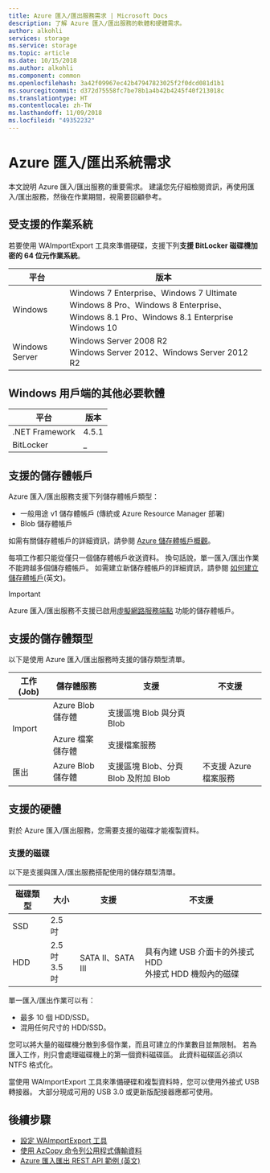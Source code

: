 ```yaml
---
title: Azure 匯入/匯出服務需求 | Microsoft Docs
description: 了解 Azure 匯入/匯出服務的軟體和硬體需求。
author: alkohli
services: storage
ms.service: storage
ms.topic: article
ms.date: 10/15/2018
ms.author: alkohli
ms.component: common
ms.openlocfilehash: 3a42f09967ec42b47947823025f2f0dcd081d1b1
ms.sourcegitcommit: d372d75558fc7be78b1a4b42b4245f40f213018c
ms.translationtype: HT
ms.contentlocale: zh-TW
ms.lasthandoff: 11/09/2018
ms.locfileid: "49352232"
---
```

# <a name="azure-importexport-system-requirements"></a>Azure 匯入/匯出系統需求

本文說明 Azure 匯入/匯出服務的重要需求。 建議您先仔細檢閱資訊，再使用匯入/匯出服務，然後在作業期間，視需要回顧參考。

## <a name="supported-operating-systems"></a>受支援的作業系統

若要使用 WAImportExport 工具來準備硬碟，支援下列**支援 BitLocker 磁碟機加密的 64 位元作業系統**。


|平台 |版本 |
|---------|---------|
|Windows     | Windows 7 Enterprise、Windows 7 Ultimate <br> Windows 8 Pro、Windows 8 Enterprise、Windows 8.1 Pro、Windows 8.1 Enterprise <br> Windows 10        |
|Windows Server     |Windows Server 2008 R2 <br> Windows Server 2012、Windows Server 2012 R2         |

## <a name="other-required-software-for-windows-client"></a>Windows 用戶端的其他必要軟體

|平台 |版本 |
|---------|---------|
|.NET Framework    | 4.5.1       |
| BitLocker        |  _          |


## <a name="supported-storage-accounts"></a>支援的儲存體帳戶

Azure 匯入/匯出服務支援下列儲存體帳戶類型：

- 一般用途 v1 儲存體帳戶 (傳統或 Azure Resource Manager 部署)
- Blob 儲存體帳戶

如需有關儲存體帳戶的詳細資訊，請參閱 [Azure 儲存體帳戶概觀](storage-account-overview.md)。

每項工作都只能從僅只一個儲存體帳戶收送資料。 換句話說，單一匯入/匯出作業不能跨越多個儲存體帳戶。 如需建立新儲存體帳戶的詳細資訊，請參閱 [如何建立儲存體帳戶](storage-quickstart-create-account.md)(英文)。

> [!IMPORTANT] 
> Azure 匯入/匯出服務不支援已啟用[虛擬網路服務端點](../../virtual-network/virtual-network-service-endpoints-overview.md) 功能的儲存體帳戶。 

## <a name="supported-storage-types"></a>支援的儲存體類型

以下是使用 Azure 匯入/匯出服務時支援的儲存類型清單。


|工作 (Job)  |儲存體服務 |支援  |不支援  |
|---------|---------|---------|---------|
|Import     |  Azure Blob 儲存體 <br><br> Azure 檔案儲存體       | 支援區塊 Blob 與分頁 Blob <br><br> 支援檔案服務          |
|匯出     |   Azure Blob 儲存體       | 支援區塊 Blob、分頁 Blob 及附加 Blob         | 不支援 Azure 檔案服務


## <a name="supported-hardware"></a>支援的硬體 

對於 Azure 匯入/匯出服務，您需要支援的磁碟才能複製資料。

### <a name="supported-disks"></a>支援的磁碟

以下是支援與匯入/匯出服務搭配使用的儲存類型清單。


|磁碟類型  |大小  |支援 |不支援  |
|---------|---------|---------|---------|
|SSD    |   2.5 吋      |         |         |
|HDD     |  2.5 吋<br>3.5 吋       |SATA II、SATA III         |具有內建 USB 介面卡的外接式 HDD <br> 外接式 HDD 機殼內的磁碟         |


單一匯入/匯出作業可以有：
- 最多 10 個 HDD/SSD。
- 混用任何尺寸的 HDD/SSD。

您可以將大量的磁碟機分散到多個作業，而且可建立的作業數目並無限制。 若為匯入工作，則只會處理磁碟機上的第一個資料磁碟區。 此資料磁碟區必須以 NTFS 格式化。

當使用 WAImportExport 工具來準備硬碟和複製資料時，您可以使用外接式 USB 轉接器。 大部分現成可用的 USB 3.0 或更新版配接器應都可使用。 


## <a name="next-steps"></a>後續步驟

* [設定 WAImportExport 工具](storage-import-export-tool-how-to.md)
* [使用 AzCopy 命令列公用程式傳輸資料](storage-use-azcopy.md)
* [Azure 匯入匯出 REST API 範例 (英文)](https://azure.microsoft.com/documentation/samples/storage-dotnet-import-export-job-management/)

